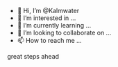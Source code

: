 - 👋 Hi, I’m @Kalmwater
- 👀 I’m interested in ...
- 🌱 I’m currently learning ...
- 💞️ I’m looking to collaborate on ...
- 📫 How to reach me ...

<!---
Kalmwater/Kalmwater is a ✨ special ✨ repository because its `README.md` (this file) appears on your GitHub profile.
You can click the Preview link to take a look at your changes.
--->
great steps ahead
